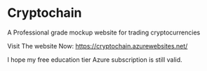 # Cryptochain
A Professional grade mockup website for trading cryptocurrencies


Visit The website Now: https://cryptochain.azurewebsites.net/

I hope my free education tier Azure subscription is still valid. 
